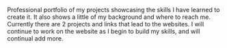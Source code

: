 Professional portfolio of my projects showcasing the skills I have learned to create it.  It also shows a little of my background and where to reach me. Currently there are 2 projects and links that lead to the websites.  I will continue to work on the website as I begin to build my skills, and will continual add more. 
